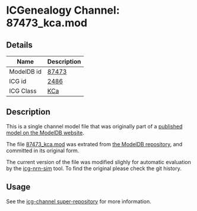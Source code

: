 # ICGenealogy Channel: 87473\_kca.mod

## Details

Name | Description
---- | -----------
ModelDB id | [87473](http://senselab.med.yale.edu/ModelDB/ShowModel.cshtml?model=87473)
ICG id | [2486](http://icg.neurotheory.ox.ac.uk/channels/5/2486)
ICG Class | [KCa](http://icg.neurotheory.ox.ac.uk/channels/5)

## Description

This is a single channel model file that was originally part of a [published model on the ModelDB website](http://senselab.med.yale.edu/mModelDB/ShowModel.cshtml?model=87473).


The file [87473\_kca.mod](87473_kca.mod) was extrated from [the ModelDB repository](http://senselab.med.yale.edu/ModelDB/ShowModel.cshtml?model=87473), and committed in its original form.

The current version of the file was modified slighly for automatic evaluation by the [icg-nrn-sim](https://github.com/icgenealogy/icg-nrn-sim) tool. To find the original please check the git history.


## Usage

See the [icg-channel super-repository](https://github.com/icgenealogy/icg-channels) for more information.